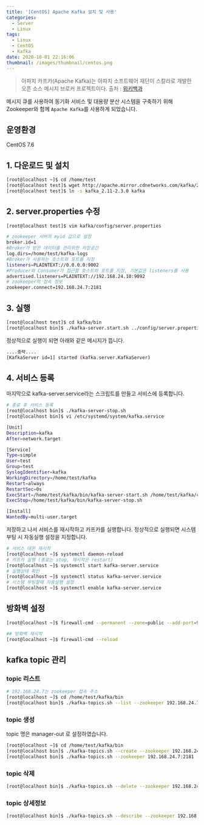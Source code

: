 ```yaml
---
title: '[CentOS] Apache Kafka 설치 및 사용'
categories:
  - Server
  - Linux
tags:
  - Linux
  - CentOS
  - Kafka
date: 2020-10-01 22:16:06
thumbnail: /images/thumbnail/centos.png
---
```


> 아파치 카프카(Apache Kafka)는 아파치 소프트웨어 재단이 스칼라로 개발한 오픈 소스 메시지 브로커 프로젝트이다.
> 출처 : [위키백과](https://ko.wikipedia.org/wiki/%EC%95%84%ED%8C%8C%EC%B9%98_%EC%B9%B4%ED%94%84%EC%B9%B4)

메시지 큐를 사용하여 동기화 서비스 및 대용량 분산 시스템을 구축하기 위해 Zookeeper와 함께 `Apache Kafka`를 사용하게 되었습니다.

## 운영환경

CentOS 7.6

## 1. 다운로드 및 설치

```bash
[root@localhost ~]$ cd /home/test
[root@localhost test]$ wget http://apache.mirror.cdnetworks.com/kafka/2.1.0/kafka_2.11-2.3.0.tgz
[root@localhost test]$ ln -s kafka_2.11-2.3.0 kafka
```

## 2. server.properties 수정

```bash
[root@localhost test]$ vim kafka/config/server.properties

# zookeeper 서버의 myid 값으로 설정
broker.id=1
#Broker가 받은 데이터를 관리위한 저장공간
log.dirs=/home/test/kafka-logs
#Broker가 사용하는 호스트와 포트를 지정
listeners=PLAINTEXT://0.0.0.0:9002
#Producer와 Consumer가 접근할 호스트와 포트를 지정, 기본값은 listeners를 사용
advertised.listeners=PLAINTEXT://192.168.24.10:9092
# zookeeper의 접속 정보
zookeeper.connect=192.168.24.7:2181
```

## 3. 실행

```bash
[root@localhost test]$ cd kafka/bin
[root@localhost bin]$ ./kafka-server.start.sh ../config/server.properties
```

정상적으로 실행이 되면 아래와 같은 메시지가 뜹니다.

```bash
....중략....
[KafkaServer id=1] started (kafka.server.KafkaServer)
```

## 4. 서비스 등록

마지막으로 kafka-server.service라는 스크립트를 만들고 서비스에 등록합니다.

```bash
# 종료 후 서비스 등록
[root@localhost bin]$ ./kafka-server-stop.sh
[root@localhost bin]$ vi /etc/systemd/system/kafka.service
```

```bash
[Unit]
Description=kafka
After=network.target

[Service]
Type=simple
User=test
Group=test
SyslogIdentifier=kafka
WorkingDirectory=/home/test/kafka
Restart=always
RestartSec=0s
ExecStart=/home/test/kafka/bin/kafka-server-start.sh /home/test/kafka/config/server.properties
ExecStop=/home/test/kafka/bin/kafka-server-stop.sh

[Install]
WantedBy=multi-user.target
```

저장하고 나서 서비스를 재시작하고 카프카를 실행합니다. 정상적으로 실행되면 시스템 부팅 시 자동실행 설정을 지정합니다.

```bash
# 서비스 데몬 재시작
[root@localhost ~]$ systemctl daemon-reload
# 카프카 실행 (종료는 stop, 재시작은 restart)
[root@localhost ~]$ systemctl start kafka-server.service
# 실행상태 확인
[root@localhost ~]$ systemctl status kafka-server.service
# 시스템 부팅할때 자동실행 설정
[root@localhost ~]$ systemctl enable kafka-server.service
```

## 방화벽 설정

```bash
[root@localhost ~]$ firewall-cmd --permanent --zone=public --add-port=9092/tcp

## 방화벽 재시작
[root@localhost ~]$ firewall-cmd --reload
```

## kafka topic 관리

### topic 리스트

```bash
# 192.168.24.7는 zookeeper 접속 주소
[root@localhost ~]$ cd /home/test/kafka/bin
[root@localhost bin]$ ./kafka-topics.sh --list --zookeeper 192.168.24.7:2181
```

### topic 생성

topic 명은 manager-out 로 설정하였습니다.

```bash
[root@localhost ~]$ cd /home/test/kafka/bin
[root@localhost bin]$ ./kafka-topics.sh --create --zookeeper 192.168.24.7:2181 --replication-factor 1 --partitions 5 --topic manager-out
[root@localhost bin]$ ./kafka-topics.sh --zookeeper 192.168.24.7:2181 --alter --topic manager-out --config retention.ms=600000
```

### topic 삭제

```bash
[root@localhost bin]$ ./kafka-topics.sh --delete --zookeeper 192.168.24.7:2181 --topic manager-out
```

### topic 상세정보

```bash
[root@localhost bin]$ ./kafka-topics.sh --describe --zookeeper 192.168.24.7:2181
```
